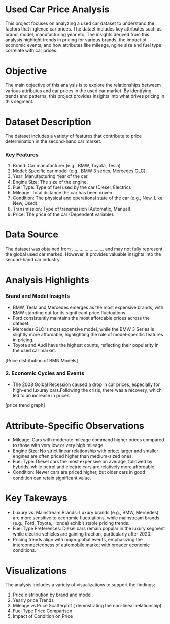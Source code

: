 # Used Car Price Analysis

This project focuses on analyzing a used car dataset to understand the factors that inglence car prices. The dataet includes key attributes such as brand, model, manufacturing year etc. The insights derived from this analysis highlight trends in pricing for various brands, the impact of economic events, and how attributes like mileage, ngine size and fuel type correlate with car prices. 


# Objective 

The main objective of this analysis is to explore the relationships betweem various attributes and car prices in the used car market. By identfying trends and patterns, this project provides insights into what drives pricing in this segment. 

# Dataset Description

The dataset includes a variety of features that contribute to price determination in the second-hand car market.

### Key Features
1. Brand: Car manufacturer (e.g., BMW, Toyota, Tesla).
2. Model: Specific car model (e.g., BMW 3 series, Mercedes GLC).
3. Year: Manufacturing Year of the car. 
4. Engine Size: The size of the engine. 
5. Fuel Type: Type of fuel used by the car (Diesel, Electric).
6. Mileage: Total distance the car has been driven. 
7. Condition: The physical and operational state of the car (e.g., New, Like New, Used).
8. Transmission: Type of transmission (Automatic, Manual).
9. Price: The price of the car (Dependent variable).

# Data Source
The dataset was obtained from ......................... and may not fully represent the global used car marked. However, it provides valuable insights into the second-hand car industry. 

# Analysis Highlights

### Brand and Model Insights

- BMW, Tesla and Mercedes emerges as the most expensive brands, with BMW standing out for
  its significant price fluctuations.
- Ford consistently maintains the most affordable prices across the dataset.
- Mercedes GLC is most expensive model, while the BMW 3 Series is slightly more affordable,
  highlighting the role of model-specific features in pricing.
- Toyota and Audi have the highest counts, reflecting their popularity in the used car market.

[Price distribution of BMN Models]

### 2. Economic Cycles and Events

- The 2008 Golbal Recession caused a drop in car prices, especially for high-end luxuray cars.Following the crisis, there was a recovery, which led to an increase in prices.

[price trend graph]

# Attribute-Specific Observations

- Mileage: Cars with moderate mileage command higher prices compared to those with very low or
  very high mileage.
- Engine Size: No strict linear relationship with price; larger and smaller engines are 
  often priced higher than medium-sized ones.
- Fuel Type: Diesel cars the most expensive on average, followed by hybrids, while petrol and
  electric cars are relatively more affordable. 
- Condition: Newer cars are priced higher, but older cars in good condition can retain 
  significant value. 

# Key Takeways

- Luxury vs. Mainstream Brands: Luxury brands (e.g., BMW, Mercedes) are more sensitive to 
  economic fluctuations, while mainstream brands (e.g., Ford, Toyota, Honda) exhibit stable pricing trends. 
- Fuel Type Preferences: Diesel cars remain popular in the luxury segment while electric 
  vehicles are gaining traction, particularly after 2020. 
- Pricing trends align with major global events, emphasizing the interconnectedness of 
  automobile market with broader economic conditions. 

# Visualizations 

The analysis includes a variety of visualizations to support the findings:

1. Price distribution by brand and model. 
2. Yearly price Trends
3. Mileage vs Price Scatterplot ( demostrating the non-linear relationship).
4. Fuel Type Price Comparison 
5. Impact of Condition on Price 


